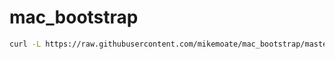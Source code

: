 # mac_bootstrap

```bash
curl -L https://raw.githubusercontent.com/mikemoate/mac_bootstrap/master/mac_bootstrap.sh | bash
```
